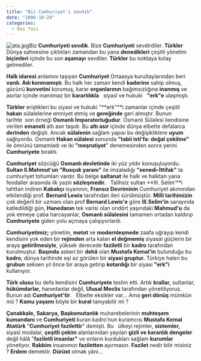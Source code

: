 ```yaml
---
title: "Biz Cumhuriyet'i sevdik"
date: "2006-10-29"
categories: 
  - Baş Yazı
---
```


![ata.jpg](/uploads/2006/10/ata.jpg)Biz **Cumhuriyeti sevdik**. Bize **Cumhuriyeti** sevdirdiler. **Türkler** Dünya sahnesine çıktıkları zamandan bu yana **denedikleri** çeşitli yönetim **biçimleri** içinde bu son **aşamayı** sevdiler. **Türkler** bu noktaya kolay gelmediler.

**Halk idaresi** anlamını taşıyan **Cumhuriyet** Ortaasya kurultaylarından beri **vardı. Adı konmamıştı**. Bu halk her zaman kendi **kaderine** sahip olmuş, gücünü **kuvvetini** korumuş, karar **organlarının** bağımsızlığına **inanmış** ve asırlar içinde inanılmaz bir **kararlılıkla**   siyasî ve hukuki   **"erk"e** ulaşmıştı.

**Türkler** eriştikleri bu siyasi ve hukuki "**erk"**i zamanlar içinde çeşitli **hakan** sülalelerine emniyet etmiş ve **gereğinde** geri almıştır. Bunun tarihte  son örneği **Osmanlı İmparatorluğudur**. Osmanlı Sülalesi kendisine verilen **emaneti** altı asır taşıdı. Bu **altı asır** içinde dünya elbette defalarca **derinden** değişti. Ancak **sülalenin** sağlam yapısı bu değişikliklere **uyum** sağlıyordu. Osmanlı **Hakan sülalesi** sonunda **"tabii isti'fa: doğal çekilme"** ile ömrünü tamamladı ve iki **"meşrutiyet**" denemesinden sonra yerini **Cumhuriyete** bıraktı.

**Cumhuriyet** sözcüğü **Osmanlı devletinde** iki yüz yıldır konuşuluyordu. **Sultan II.Mahmut'un "Rusçuk yaranı"** ile imzaladığı **"senedi-İttifak"** ta cumhuriyet tohumları vardır. Bu belge **saltanat** ile halk ve halktan yana feodaller arasında ilk yazılı **sözleşmedir.**   Talihsiz sultan **III. Selim'**i tahttan indiren **Kabakçı** isyanının, **Fransız Devriminin** Cumhuriyet akımından etkilendiği prof. **Bernard Lewis** tarafından ileri sürülmüştür. **Milli tarihimizin** çok değerli bir uzmanı olan prof **Bernard Lewis'e** göre **III.Selim'in** sarayında katledildiği gün, **Hanedanın** tek varisi olan ondört yaşındaki **Mahmud'u** da yok etmeye çaba harcayanlar, **Osmanlı sülalesini** tamamen ortadan kaldırıp **Cumhuriyete** giden yolu açmaya çalışıyorlardı.

**Cumhuriyetimiz;** yönetim, **metot** ve **modernleşmede** zaafa uğrayıp kendi kendisini yok eden bir **rejimden** arta kalan **el değmemiş** siyasal güçlerin bir araya **getirilmesiyle**, yüksek derecede **faziletli** bir **kadro** tarafından kurulmuştur. **Başında** askeri bir **dehâ** olan **Mustafa Kemal'in** bulunduğu bu **kadro**, dünya tarihinde eşi az görülen bir **siyasi gruptur.** Türkiye halen bu **grubun** seksen yıl önce bir araya getirip **kotardığı** bir siyasi **"erk"i** kullanıyor.  

**Türk ulusu** bu defa kendisini **Cumhuriyete** teslim etti. Artık **krallar,** sultanlar, **hükümdarlar,** hanedanlar değil, **Ulusal Meclis** tarafından yönetiliyoruz. Bunun adı **Cumhuriyet'tir**.   Elbette eksikler var... Ama **geri dönüş** mümkün mü ? **Kamu yaşamı** böyle bir **kural** tanıyabilir mi ?

**Çanakkale,** **Sakarya,** **Başkomutanlık** muharebelerinin **muhteşem kumandanı** ve **Cumhuriyeti** kuran kadro'nun kuramcısı **Mustafa Kemal Atatürk** "**Cumhuriyet fazilettir**" demişti. Bu   ülkeyi rejimler, **sistemler,** siyasî modalar, **çeşitli çekim** alanlarından yayılan **gizli ve karanlık dengeler** değil hâlâ "**faziletli insanlar"** ve onların kurdukları sağlam **kurumlar** yönetiyor. **Rabbim** insanımızı **faziletten** ayırmasın. **Fazilet** nedir bilir misiniz ? **Erdem** demektir. **Dürüst** olmak yâni...
